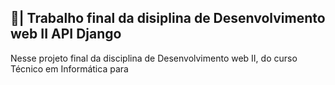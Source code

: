 ## 📑| Trabalho final da disiplina de Desenvolvimento web II API Django

  Nesse projeto final da disciplina de Desenvolvimento web II, do curso Técnico em Informática para
